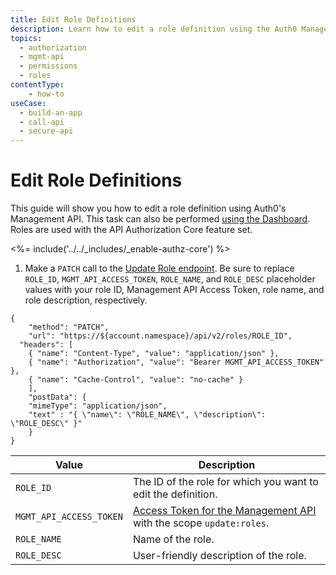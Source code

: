 ```yaml
---
title: Edit Role Definitions
description: Learn how to edit a role definition using the Auth0 Management API. For use with Auth0's API Authorization Core feature set.
topics:
  - authorization
  - mgmt-api
  - permissions
  - roles
contentType: 
    - how-to
useCase:
  - build-an-app
  - call-api
  - secure-api
---
```

# Edit Role Definitions

This guide will show you how to edit a role definition using Auth0's Management API. This task can also be performed [using the Dashboard](/dashboard/guides/roles/edit-role-definitions). Roles are used with the API Authorization Core feature set.

<%= include('../../_includes/_enable-authz-core') %>

1. Make a `PATCH` call to the [Update Role endpoint](/api/management/v2#!/roles/patch_role). Be sure to replace `ROLE_ID`, `MGMT_API_ACCESS_TOKEN`, `ROLE_NAME`, and `ROLE_DESC` placeholder values with your role ID, Management API Access Token, role name, and role description, respectively.

```har
{
	"method": "PATCH",
	"url": "https://${account.namespace}/api/v2/roles/ROLE_ID",
  "headers": [
    { "name": "Content-Type", "value": "application/json" },
   	{ "name": "Authorization", "value": "Bearer MGMT_API_ACCESS_TOKEN" },
    { "name": "Cache-Control", "value": "no-cache" }
	],
	"postData": {
    "mimeType": "application/json",
    "text" : "{ \"name\": \"ROLE_NAME\", \"description\": \"ROLE_DESC\" }"
	}
}
```

| **Value** | **Description** |
| - | - |
| `ROLE_ID` | Τhe ID of the role for which you want to edit the definition. |
| `MGMT_API_ACCESS_TOKEN`  | [Access Token for the Management API](/api/management/v2/tokens) with the scope `update:roles`. |
| `ROLE_NAME` | Name of the role. |
| `ROLE_DESC` | User-friendly description of the role. |